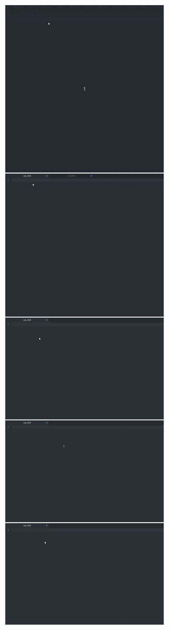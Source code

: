 <img src="2020-02-23_15-20.gif"/>
<img src="2020-02-16_15-58.gif"/>
<img src="2020-02-15_16-44.gif"/>
<img src="2020-02-15_16-38.gif"/>
<img src="2020-02-15_16-27.gif"/>
